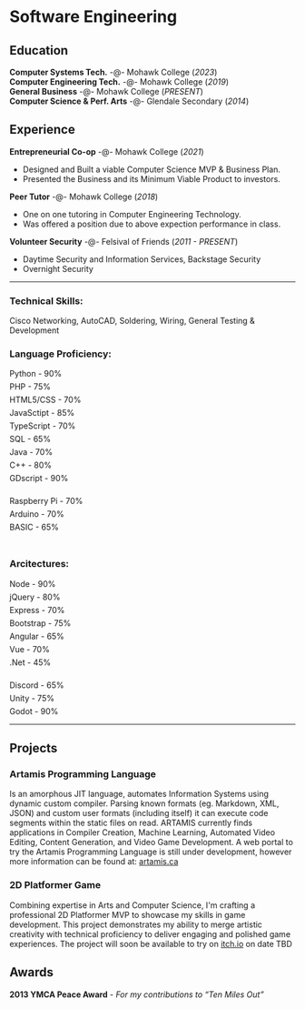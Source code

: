 <link rel="stylesheet" href="https://www.w3schools.com/w3css/4/w3.css">
<style> .bar { margin-bottom: 6px } </style>

# Software Engineering

## Education
**Computer Systems Tech.** -@- Mohawk College (_2023_)<br>
**Computer Engineering Tech.** -@- Mohawk College (_2019_)<br>
**General Business** -@- Mohawk College (_PRESENT_)<br>
**Computer Science & Perf. Arts** -@- Glendale Secondary (_2014_)<br>

## Experience
**Entrepreneurial Co-op** -@- Mohawk College (_2021_)
- Designed and Built a viable Computer Science MVP & Business Plan.
- Presented the Business and its Minimum Viable Product to investors.

**Peer Tutor** -@- Mohawk College (_2018_)
- One on one tutoring in Computer Engineering Technology.
- Was offered a position due to above expection performance in class.

**Volunteer Security** -@- Felsival of Friends (_2011 - PRESENT_)
- Daytime Security and Information Services, Backstage Security
- Overnight Security

<hr>

### Technical Skills:
Cisco Networking, AutoCAD, Soldering, Wiring, General Testing & Development

### Language Proficiency:
<div class="w3-light-grey bar"><div class="w3-container w3-indigo" style="width:90%">Python - 90%</div></div>
<div class="w3-light-grey bar"><div class="w3-container w3-blue" style="width:75%">PHP - 75%</div></div>
<div class="w3-light-grey bar"><div class="w3-container w3-blue" style="width:70%">HTML5/CSS - 70%</div></div>
<div class="w3-light-grey bar"><div class="w3-container w3-indigo" style="width:85%">JavaSctipt - 85%</div></div>
<div class="w3-light-grey bar"><div class="w3-container w3-blue" style="width:70%">TypeScript - 70%</div></div>
<div class="w3-light-grey bar"><div class="w3-container w3-light-blue" style="width:65%">SQL - 65%</div></div>
<div class="w3-light-grey bar"><div class="w3-container w3-blue" style="width:70%">Java - 70%</div></div>
<div class="w3-light-grey bar"><div class="w3-container w3-indigo" style="width:80%">C++ - 80%</div></div>
<div class="w3-light-grey bar"><div class="w3-container w3-blue" style="width:90%">GDscript - 90%</div></div>
<br>
<div class="w3-light-grey bar"><div class="w3-container w3-blue" style="width:70%">Raspberry Pi - 70%</div></div>
<div class="w3-light-grey bar"><div class="w3-container w3-blue" style="width:70%">Arduino - 70%</div></div>
<div class="w3-light-grey bar"><div class="w3-container w3-indigo" style="width:65%">BASIC - 65%</div></div>
<br>

### Arcitectures:
<div class="w3-light-grey bar"><div class="w3-container w3-indigo" style="width:90%">Node - 90%</div></div>
<div class="w3-light-grey bar"><div class="w3-container w3-blue" style="width:80%">jQuery - 80%</div></div>
<div class="w3-light-grey bar"><div class="w3-container w3-blue" style="width:70%">Express - 70%</div></div>
<div class="w3-light-grey bar"><div class="w3-container w3-blue" style="width:75%">Bootstrap - 75%</div></div>
<div class="w3-light-grey bar"><div class="w3-container w3-light-blue" style="width:65%">Angular - 65%</div></div>
<div class="w3-light-grey bar"><div class="w3-container w3-blue" style="width:70%">Vue - 70%</div></div>
<div class="w3-light-grey bar"><div class="w3-container w3-light-blue" style="width:45%">.Net - 45%</div></div>
<br/>
<div class="w3-light-grey bar"><div class="w3-container w3-blue" style="width:65%">Discord - 65%</div></div>
<div class="w3-light-grey bar"><div class="w3-container w3-blue" style="width:75%">Unity - 75%</div></div>
<div class="w3-light-grey bar"><div class="w3-container w3-blue" style="width:85%">Godot - 90%</div></div>
<hr>

## Projects
### Artamis Programming Language
Is an amorphous JIT language, automates Information Systems using dynamic custom compiler. Parsing known formats (eg. Markdown, XML, JSON) and custom user formats (including itself) it can execute code segments within the static files on read. ARTAMIS currently finds applications in Compiler Creation, Machine Learning, Automated Video Editing, Content Generation, and Video Game Development.
A web portal to try the Artamis Programming Language is still under development, however more information can be found at: [artamis.ca](https://artamis.ca/about/artamis)

### 2D Platformer Game
Combining expertise in Arts and Computer Science, I'm crafting a professional 2D Platformer MVP to showcase my skills in game development. This project demonstrates my ability to merge artistic creativity with technical proficiency to deliver engaging and polished game experiences. The project will soon be available to try on [itch.io](https://itch.io) on date TBD

## Awards
**2013 YMCA Peace Award** - _For my contributions to “Ten Miles Out”_

